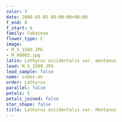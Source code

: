 ```yaml
---
color: Y
date: 2006-03-05 00:00:00+00:00
f_end: 8
f_start: 6
family: Fabaceae
flower_type: C
image:
- M_5_1589.JPG
- M_00003.jpg
latin: Lathyrus occidentalis var. montanus
lead: M_5_1589.JPG
lead_sample: false
name: index.en
order: Lathyrus
parallel: false
petals: 5
petals_joined: false
star_shape: false
title: Lathyrus occidentalis var. Montanus
---
```

